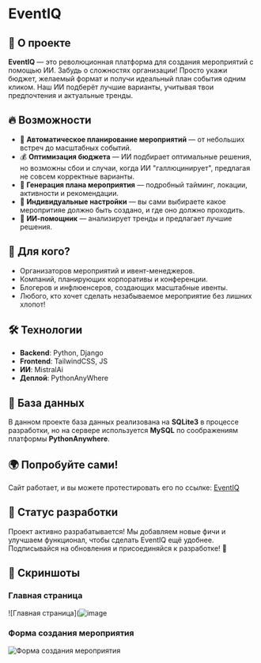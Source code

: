 # EventIQ

## 🚀 О проекте
**EventIQ** — это революционная платформа для создания мероприятий с помощью ИИ. Забудь о сложностях организации! Просто укажи бюджет, желаемый формат и получи идеальный план события одним кликом. Наш ИИ подберёт лучшие варианты, учитывая твои предпочтения и актуальные тренды.  

## 🔥 Возможности
- 📅 **Автоматическое планирование мероприятий** — от небольших встреч до масштабных событий.
- 💰 **Оптимизация бюджета** — ИИ подбирает оптимальные решения, но возможны сбои и случаи, когда ИИ "галлюцинирует", предлагая не совсем корректные варианты.
- 📝 **Генерация плана мероприятия** — подробный тайминг, локации, активности и рекомендации.
- 🎨 **Индивидуальные настройки** — вы сами выбираете какое меропритияе должно быть создано, и где оно должно проходить.
- 🤖 **ИИ-помощник** — анализирует тренды и предлагает лучшие решения.

## 🎯 Для кого?
- Организаторов мероприятий и ивент-менеджеров.
- Компаний, планирующих корпоративы и конференции.
- Блогеров и инфлюенсеров, создающих масштабные ивенты.
- Любого, кто хочет сделать незабываемое мероприятие без лишних хлопот!

## 🛠️ Технологии
- **Backend**: Python, Django
- **Frontend**: TailwindCSS, JS
- **ИИ**: MistralAi 
- **Деплой**: PythonAnyWhere

## 💾 База данных
В данном проекте база данных реализована на **SQLite3** в процессе разработки, но на сервере используется **MySQL** по соображениям платформы **PythonAnywhere**.

## 🌍 Попробуйте сами!
Сайт работает, и вы можете протестировать его по ссылке: [EventIQ](https://tinkert12.pythonanywhere.com/)

## 🚧 Статус разработки
Проект активно разрабатывается! Мы добавляем новые фичи и улучшаем функционал, чтобы сделать EventIQ ещё удобнее. Подписывайся на обновления и присоединяйся к разработке! 🚀

## 📸 Скриншоты

### Главная страница
![Главная страница](![image](https://github.com/user-attachments/assets/491671f7-a3ba-4918-921d-8df610b605ee)

### Форма создания мероприятия
![Форма создания мероприятия](![image](https://github.com/user-attachments/assets/56ba4b18-3f79-45b9-b0e8-1bef57a063fd)
)

